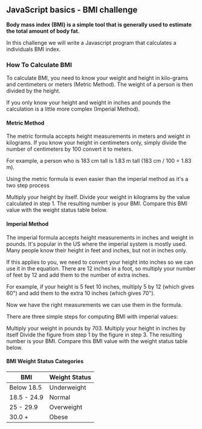 ## JavaScript basics - BMI challenge

**Body mass index (BMI) is a simple tool that is generally used to estimate the total amount of body fat.**

In this challenge we will write a Javascript program that calculates a individuals BMI index. 


### How To Calculate BMI

To calculate BMI, you need to know your weight and height in kilo-grams and centimeters or meters (Metric Method). The weight of a person is then divided by the height.
 
If you only know your height and weight in inches and pounds the calculation is a little more complex (Imperial Method).

#### Metric Method

The metric formula accepts height measurements in meters and weight in kilograms. If you know your height in centimeters only, simply divide the number of centimeters by 100 convert it to meters.

For example, a person who is 183 cm tall is 1.83 m tall (183 cm / 100 = 1.83 m).

Using the metric formula is even easier than the imperial method as it's a two step process

Multiply your height by itself.
Divide your weight in kilograms by the value calculated in step 1.
The resulting number is your BMI. Compare this BMI value with the weight status table below.

#### Imperial Method

The imperial formula accepts height measurements in inches and weight in pounds. It's popular in the US where the imperial system is mostly used. Many people know their height in feet and inches, but not in inches only.

If this applies to you, we need to convert your height into inches so we can use it in the equation. There are 12 inches in a foot, so multiply your number of feet by 12 and add them to the number of extra inches.

For example, if your height is 5 feet 10 inches, multiply 5 by 12 (which gives 60") and add them to the extra 10 inches (which gives 70").

Now we have the right measurements we can use them in the formula.

There are three simple steps for computing BMI with imperial values:

Multiply your weight in pounds by 703.
Multiply your height in inches by itself
Divide the figure from step 1 by the figure in step 3.
The resulting number is your BMI. Compare this BMI value with the weight status table below.

#### BMI Weight Status Categories
| BMI         	| Weight Status 	|
|-------------	|---------------	|
| Below 18.5  	| Underweight   	|
| 18.5 - 24.9 	| Normal        	|
| 25 - 29.9   	| Overweight    	|
| 30.0 +      	| Obese         	|
